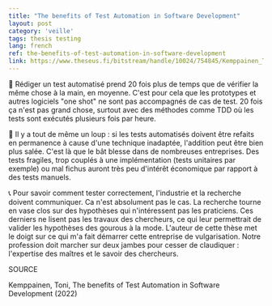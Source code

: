```yaml
---
title: "The benefits of Test Automation in Software Development"
layout: post
category: 'veille'
tags: thesis testing
lang: french
ref: the-benefits-of-test-automation-in-software-development
link: https://www.theseus.fi/bitstream/handle/10024/754845/Kemppainen_Toni.pdf?sequence=2&isAllowed=y
---
```


🧪 Rédiger un test automatisé prend 20 fois plus de temps que de vérifier la même chose à la main, en moyenne. C'est pour cela que les prototypes et autres logiciels "one shot" ne sont pas accompagnés de cas de test. 20 fois ça n'est pas grand chose, surtout avec des méthodes comme TDD où les tests sont exécutés plusieurs fois par heure.

🐺 Il y a tout de même un loup : si les tests automatisés doivent être refaits en permanence à cause d'une technique inadaptée, l'addition peut être bien plus salée. C'est là que le bât blesse dans de nombreuses entreprises. Des tests fragiles, trop couplés à une implémentation (tests unitaires par exemple) ou mal fichus auront très peu d'intérêt économique par rapport à des tests manuels.

📞 Pour savoir comment tester correctement, l'industrie et la recherche doivent communiquer. Ca n'est absolument pas le cas. La recherche tourne en vase clos sur des hypothèses qui n'intéressent pas les praticiens. Ces derniers ne lisent pas les travaux des chercheurs, ce qui leur permettrait de valider les hypothèses des gourous à la mode. L'auteur de cette thèse met le doigt sur ce qui m'a fait démarrer cette entreprise de vulgarisation. Notre profession doit marcher sur deux jambes pour cesser de claudiquer : l'expertise des maîtres et le savoir des chercheurs.

SOURCE

Kemppainen, Toni, The benefits of Test Automation in Software Development (2022)